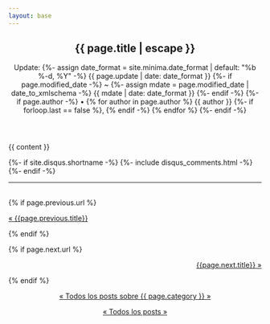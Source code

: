 ```yaml
---
layout: base
---
```

<article class="post h-entry" itemscope itemtype="http://schema.org/BlogPosting">

  <header class="post-header">
    <h1 class="post-title p-name" itemprop="name headline">{{ page.title | escape }}</h1>
    <p class="post-meta">
      Update: {%- assign date_format = site.minima.date_format | default: "%b %-d, %Y" -%}
      <time class="dt-published" datetime="{{ page.update | date_to_xmlschema }}" itemprop="datePublished">
        {{ page.update | date: date_format }}
      </time>
      {%- if page.modified_date -%}
        ~ 
        {%- assign mdate = page.modified_date | date_to_xmlschema -%}
        <time class="dt-modified" datetime="{{ mdate }}" itemprop="dateModified">
          {{ mdate | date: date_format }}
        </time>
      {%- endif -%}
      {%- if page.author -%}
        • {% for author in page.author %}
          <span itemprop="author" itemscope itemtype="http://schema.org/Person">
            <span class="p-author h-card" itemprop="name">{{ author }}</span></span>
            {%- if forloop.last == false %}, {% endif -%}
        {% endfor %}
      {%- endif -%}</p>
  </header>

  <div class="post-content e-content" itemprop="articleBody">
    {{ content }}
  </div>

  {%- if site.disqus.shortname -%}
    {%- include disqus_comments.html -%}
  {%- endif -%}

  <a class="u-url" href="{{ page.url | relative_url }}" hidden></a>
</article>

<hr><br>

<div class="PageNavigation">
  {% if page.previous.url %}
    <p><a class="prev" href="{{page.previous.url}}">&laquo; {{page.previous.title}}</a></p>
  {% endif %}

  {% if page.next.url %}
    <p align="right"><a class="next" href="{{page.next.url}}">{{page.next.title}} &raquo;</a></p>
  {% endif %}
</div>
<p align="center"><a rel="me" href="https://blog.zettahard.net/2-mente.html">&laquo; Todos los posts sobre {{ page.category }} &raquo;</a></p>
<p align="center"><a rel="me" href="../../../../">&laquo; Todos los posts &raquo;</a></p>